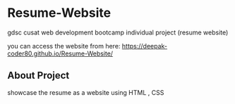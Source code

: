 # Resume-Website
gdsc cusat web development bootcamp individual project (resume website)


you can access the website from here: https://deepak-coder80.github.io/Resume-Website/

## About Project 

showcase the resume as a website using HTML , CSS 
